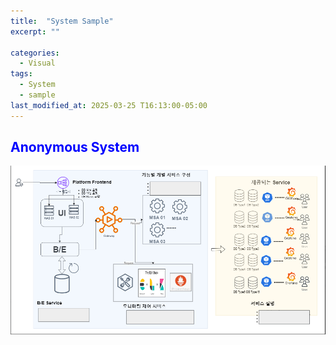 ```yaml
---
title:  "System Sample"  
excerpt: ""  

categories:  
  - Visual
tags:  
  - System
  - sample
last_modified_at: 2025-03-25 T16:13:00-05:00
---
```


## <span style='color:blue'> Anonymous System  </span>

![image.png](/assets/images/system_sample/system_sample.PNG)
